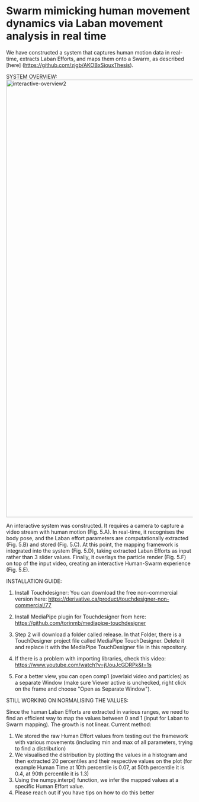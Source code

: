 # Swarm mimicking human movement dynamics via Laban movement analysis in real time

We have constructed a system that captures human motion data in real-time, extracts Laban Efforts, and maps them onto a Swarm, as described [here] (https://github.com/zjgb/AKOBxSiouxThesis).

SYSTEM OVERVIEW: 
<img width="1182" alt="interactive-overview2" src="https://github.com/user-attachments/assets/55ac3d39-31de-4e6f-9135-13a59d8a68c3" />

An interactive system was constructed. It requires a camera to capture a video stream with human motion (Fig. 5.A). In real-time, it recognises the body pose, and the Laban effort parameters are computationally extracted (Fig. 5.B) and stored (Fig. 5.C). At this point, the mapping framework is integrated into the system (Fig. 5.D), taking extracted Laban Efforts as input rather than 3 slider values. Finally, it overlays the particle render (Fig. 5.F) on top of the input video, creating an interactive Human-Swarm experience (Fig. 5.E).

INSTALLATION GUIDE:

1. Install Touchdesigner: You can download the free non-commercial version here: https://derivative.ca/product/touchdesigner-non-commercial/77

2. Install MediaPipe plugin for Touchdesigner from here: https://github.com/torinmb/mediapipe-touchdesigner

3. Step 2 will download a folder called release. In that Folder, there is a TouchDesigner project file called MediaPipe TouchDesigner. Delete it and replace it with the MediaPipe TouchDesigner file in this repository.

6. If there is a problem with importing libraries, check this video: https://www.youtube.com/watch?v=jUouJcGDRPk&t=1s

7. For a better view, you can open comp1 (overlaid video and particles) as a separate Window (make sure Viewer active is unchecked, right click on the frame and choose "Open as Separate Window").


STILL WORKING ON NORMALISING THE VALUES:

Since the human Laban Efforts are extracted in various ranges, we need to find an efficient way to map the values between 0 and 1 (input for Laban to Swarm mapping). The growth is not linear. Current method: 

1. We stored the raw Human Effort values from testing out the framework with various movements (including min and max of all parameters, trying to find a distribution)
2. We visualised the distribution by plotting the values in a histogram and then extracted 20 percentiles and their respective values on the plot (for example Human Time at 10th percentile is 0.07, at 50th percentile it is 0.4, at 90th percentile it is 1.3)
3. Using the numpy.interp() function, we infer the mapped values at a specific Human Effort value.
4. Please reach out if you have tips on how to do this better 
